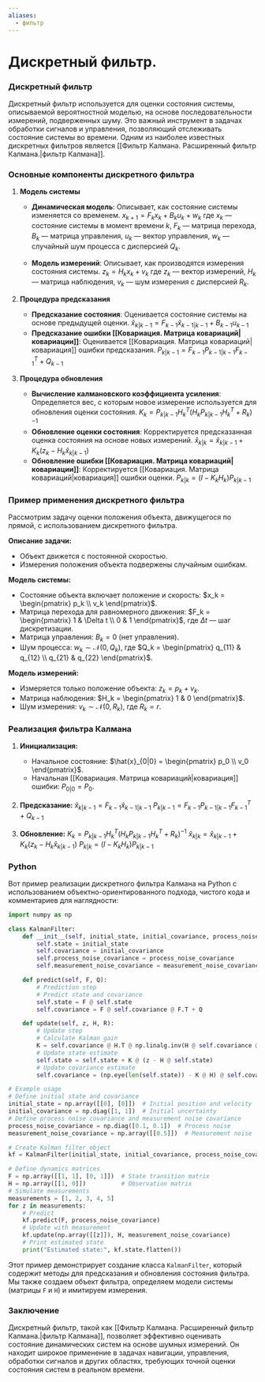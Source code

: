 ```yaml
---
aliases:
  - фильтр
---
```


# Дискретный фильтр.

### Дискретный фильтр

Дискретный фильтр используется для оценки состояния системы, описываемой вероятностной моделью, на основе последовательности измерений, подверженных шуму. Это важный инструмент в задачах обработки сигналов и управления, позволяющий отслеживать состояние системы во времени. Одним из наиболее известных дискретных фильтров является [[Фильтр Калмана. Расширенный фильтр Калмана.|фильтр Калмана]].

### Основные компоненты дискретного фильтра

1. **Модель системы**
   - **Динамическая модель**: Описывает, как состояние системы изменяется со временем.
     $x_{k+1} = F_k x_k + B_k u_k + w_k$
     где $x_k$ — состояние системы в момент времени $k$, $F_k$ — матрица перехода, $B_k$ — матрица управления, $u_k$ — вектор управления, $w_k$ — случайный шум процесса с дисперсией $Q_k$.

   - **Модель измерений**: Описывает, как производятся измерения состояния системы.
     $z_k = H_k x_k + v_k$
     где $z_k$ — вектор измерений, $H_k$ — матрица наблюдения, $v_k$ — шум измерения с дисперсией $R_k$.

2. **Процедура предсказания**
   - **Предсказание состояния**: Оценивается состояние системы на основе предыдущей оценки.
     $\hat{x}_{k|k-1} = F_{k-1} \hat{x}_{k-1|k-1} + B_{k-1} u_{k-1}$
   - **Предсказание ошибки [[Ковариация. Матрица ковариаций|ковариации]]**: Оценивается [[Ковариация. Матрица ковариаций|ковариация]] ошибки предсказания.
     $P_{k|k-1} = F_{k-1} P_{k-1|k-1} F_{k-1}^T + Q_{k-1}$

3. **Процедура обновления**
   - **Вычисление калмановского коэффициента усиления**: Определяется вес, с которым новое измерение используется для обновления оценки состояния.
     $K_k = P_{k|k-1} H_k^T (H_k P_{k|k-1} H_k^T + R_k)^{-1}$
   - **Обновление оценки состояния**: Корректируется предсказанная оценка состояния на основе новых измерений.
     $\hat{x}_{k|k} = \hat{x}_{k|k-1} + K_k (z_k - H_k \hat{x}_{k|k-1})$
   - **Обновление ошибки [[Ковариация. Матрица ковариаций|ковариации]]**: Корректируется [[Ковариация. Матрица ковариаций|ковариация]] ошибки оценки.
     $P_{k|k} = (I - K_k H_k) P_{k|k-1}$

### Пример применения дискретного фильтра

Рассмотрим задачу оценки положения объекта, движущегося по прямой, с использованием дискретного фильтра.

**Описание задачи:**
- Объект движется с постоянной скоростью.
- Измерения положения объекта подвержены случайным ошибкам.

**Модель системы:**
- Состояние объекта включает положение и скорость: $x_k = \begin{pmatrix} p_k \\ v_k \end{pmatrix}$.
- Матрица перехода для равномерного движения: $F_k = \begin{pmatrix} 1 & \Delta t \\ 0 & 1 \end{pmatrix}$, где $\Delta t$ — шаг дискретизации.
- Матрица управления: $B_k = 0$ (нет управления).
- Шум процесса: $w_k \sim \mathcal{N}(0, Q_k)$, где $Q_k = \begin{pmatrix} q_{11} & q_{12} \\ q_{21} & q_{22} \end{pmatrix}$.

**Модель измерений:**
- Измеряется только положение объекта: $z_k = p_k + v_k$.
- Матрица наблюдения: $H_k = \begin{pmatrix} 1 & 0 \end{pmatrix}$.
- Шум измерения: $v_k \sim \mathcal{N}(0, R_k)$, где $R_k = r$.

### Реализация фильтра Калмана

1. **Инициализация:**
   - Начальное состояние: $\hat{x}_{0|0} = \begin{pmatrix} p_0 \\ v_0 \end{pmatrix}$.
   - Начальная [[Ковариация. Матрица ковариаций|ковариация]] ошибки: $P_{0|0} = P_0$.

2. **Предсказание:**
   $\hat{x}_{k|k-1} = F_{k-1} \hat{x}_{k-1|k-1}$
   $P_{k|k-1} = F_{k-1} P_{k-1|k-1} F_{k-1}^T + Q_{k-1}$

3. **Обновление:**
   $K_k = P_{k|k-1} H_k^T (H_k P_{k|k-1} H_k^T + R_k)^{-1}$
   $\hat{x}_{k|k} = \hat{x}_{k|k-1} + K_k (z_k - H_k \hat{x}_{k|k-1})$
   $P_{k|k} = (I - K_k H_k) P_{k|k-1}$

### Python

Вот пример реализации дискретного фильтра Калмана на Python с использованием объектно-ориентированного подхода, чистого кода и комментариев для наглядности:

```python
import numpy as np

class KalmanFilter:
    def __init__(self, initial_state, initial_covariance, process_noise_covariance, measurement_noise_covariance):
        self.state = initial_state
        self.covariance = initial_covariance
        self.process_noise_covariance = process_noise_covariance
        self.measurement_noise_covariance = measurement_noise_covariance

    def predict(self, F, Q):
        # Prediction step
        # Predict state and covariance
        self.state = F @ self.state
        self.covariance = F @ self.covariance @ F.T + Q

    def update(self, z, H, R):
        # Update step
        # Calculate Kalman gain
        K = self.covariance @ H.T @ np.linalg.inv(H @ self.covariance @ H.T + R)
        # Update state estimate
        self.state = self.state + K @ (z - H @ self.state)
        # Update covariance estimate
        self.covariance = (np.eye(len(self.state)) - K @ H) @ self.covariance

# Example usage
# Define initial state and covariance
initial_state = np.array([[0], [0]])  # Initial position and velocity
initial_covariance = np.diag([1, 1])  # Initial uncertainty
# Define process noise covariance and measurement noise covariance
process_noise_covariance = np.diag([0.1, 0.1])  # Process noise
measurement_noise_covariance = np.array([[0.5]])  # Measurement noise

# Create Kalman filter object
kf = KalmanFilter(initial_state, initial_covariance, process_noise_covariance, measurement_noise_covariance)

# Define dynamics matrices
F = np.array([[1, 1], [0, 1]])  # State transition matrix
H = np.array([[1, 0]])          # Observation matrix
# Simulate measurements
measurements = [1, 2, 3, 4, 5]
for z in measurements:
    # Predict
    kf.predict(F, process_noise_covariance)
    # Update with measurement
    kf.update(np.array([[z]]), H, measurement_noise_covariance)
    # Print estimated state
    print("Estimated state:", kf.state.flatten())

```

Этот пример демонстрирует создание класса `KalmanFilter`, который содержит методы для предсказания и обновления состояния фильтра. Мы также создаем объект фильтра, определяем модели системы (матрицы `F` и `H`) и имитируем измерения.
### Заключение

Дискретный фильтр, такой как [[Фильтр Калмана. Расширенный фильтр Калмана.|фильтр Калмана]], позволяет эффективно оценивать состояние динамических систем на основе шумных измерений. Он находит широкое применение в задачах навигации, управления, обработки сигналов и других областях, требующих точной оценки состояния систем в реальном времени.